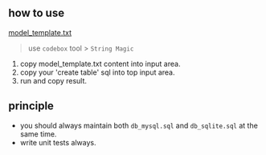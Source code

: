 ## how to use 
[model_template.txt](model_template.txt)


> use `codebox` tool  > `String Magic`

1. copy model_template.txt content into input area.
2. copy your 'create table' sql into top input area.
3. run and copy result.

## principle
* you should always maintain both `db_mysql.sql` and `db_sqlite.sql` at the same time.
* write unit tests always.
